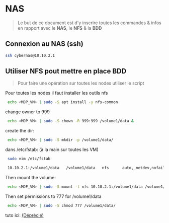 # NAS

> Le but de ce document est d'y inscrire toutes les commandes & infos en rapport avec le **NAS**, le **NFS** & la **BDD**

## Connexion au NAS (ssh)

```bash
ssh cybernas@10.10.2.1
```

## Utiliser NFS pout mettre en place BDD

>Pour faire une opération sur toutes les nodes utiliser le script

Pour toutes les nodes il faut installer les outils nfs

```bash
 echo <MDP_VM> | sudo -S apt install -y nfs-common
```

change owner to 999

```bash
 echo <MDP_VM> | sudo -S chown -R 999:999 /volume1/data &   
```

create the dir:

```bash
 echo <MDP_VM> | sudo -S mkdir -p /volume1/data/
```

dans /etc/fstab: (à la main sur toutes les VM)

```bash
 sudo vim /etc/fstab
```

```bash
 10.10.2.1:/volume1/data   /volume1/data   nfs      auto,_netdev,nofail 0 0
```

Then mount the volume:

```bash
 echo <MDP_VM> | sudo -S mount -t nfs 10.10.2.1:/volume1/data /volume1/data 
```

Then set permissions to 777 for /volume1/data

```bash
 echo <MDP_VM> | sudo -S chmod 777 /volume1/data/
```

tuto ici: [(Déprécié)](https://itnext.io/kubernetes-storage-part-1-nfs-complete-tutorial-75e6ac2a1f77)
